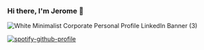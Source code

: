 ### Hi there, I'm Jerome 👋

![White Minimalist Corporate Personal Profile LinkedIn Banner (3)](https://user-images.githubusercontent.com/68373112/224745075-46bd8268-ee2a-4b37-ae1f-3f1f8bc75a82.png)




[![spotify-github-profile](https://spotify-github-profile.vercel.app/api/view?uid=75fom0a5lm50o92p9gen76bbs&cover_image=true&theme=default&show_offline=false&background_color=121212&interchange=false&bar_color_cover=true)](https://github.com/kittinan/spotify-github-profile)
